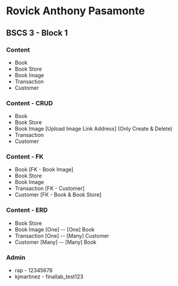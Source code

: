 # Rovick Anthony Pasamonte
## BSCS 3 - Block 1

### Content
 - Book
 - Book Store
 - Book Image
 - Transaction
 - Customer

### Content - CRUD
 - Book
 - Book Store
 - Book Image [Upload Image Link Address] (Only Create & Delete)
 - Transaction
 - Customer

### Content - FK
 - Book [FK - Book Image]
 - Book Store
 - Book Image 
 - Transaction [FK - Customer]
 - Customer [FK - Book & Book Store]

### Content - ERD
 - Book Store
 - Book Image [One] -- [One] Book
 - Transaction [One] -- [Many] Customer 
 - Customer [Many] -- [Many] Book 

### Admin
 - rap - 12345678
 - kjmartinez - finallab_test123
